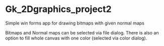 # Gk_2Dgraphics_project2
Simple win forms app for drawing bitmaps with given normal maps

Bitmaps and Normal maps can be selected via file dialog. There is also an option to fill whole canvas with one color (selected via color dialog).


